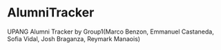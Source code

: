 # AlumniTracker
UPANG Alumni Tracker by Group1(Marco Benzon, Emmanuel Castaneda, Sofia Vidal, Josh Braganza, Reymark Manaois)
